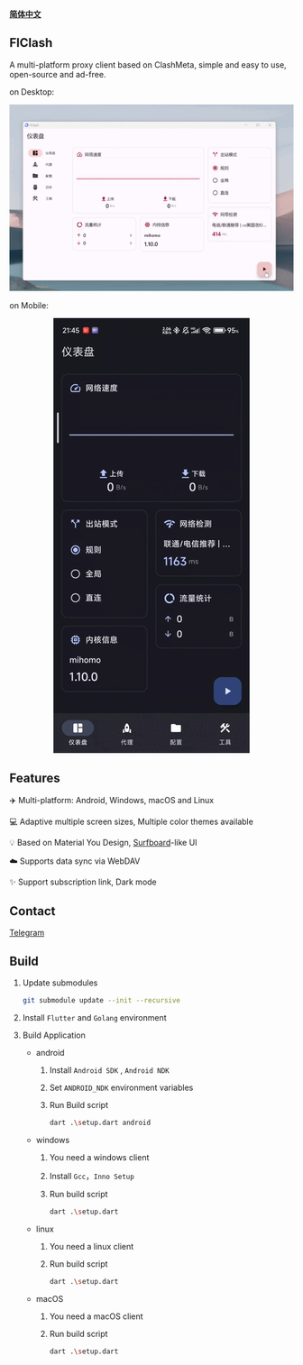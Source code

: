 <div>

[**简体中文**](README_zh_CN.md)

</div>

## FlClash

A multi-platform proxy client based on ClashMeta, simple and easy to use, open-source and ad-free.

on Desktop:
<p style="text-align: center;">
    <img alt="desktop" src="snapshots/desktop.gif">
</p>

on Mobile:
<p style="text-align: center;">
    <img alt="mobile" src="snapshots/mobile.gif">
</p>

## Features

✈️ Multi-platform: Android, Windows, macOS and Linux

💻 Adaptive multiple screen sizes, Multiple color themes available

💡 Based on Material You Design, [Surfboard](https://github.com/getsurfboard/surfboard)-like UI

☁️ Supports data sync via WebDAV

✨ Support subscription link, Dark mode

## Contact

[Telegram](https://t.me/+G-veVtwBOl4wODc1)

## Build

1. Update submodules
   ```bash
   git submodule update --init --recursive
   ```

2. Install `Flutter` and `Golang` environment

3. Build Application

    - android

        1. Install  `Android SDK` ,  `Android NDK`

        2. Set `ANDROID_NDK` environment variables

        3. Run Build script

           ```bash
           dart .\setup.dart android
           ```

    - windows

        1. You need a windows client

        2. Install  `Gcc`，`Inno Setup`

        3. Run build script

           ```bash
           dart .\setup.dart	
           ```

    - linux

        1. You need a linux client

        2. Run build script

           ```bash
           dart .\setup.dart	
           ```

    - macOS

        1. You need a macOS client

        2. Run build script

           ```bash
           dart .\setup.dart	
           ```
           

    